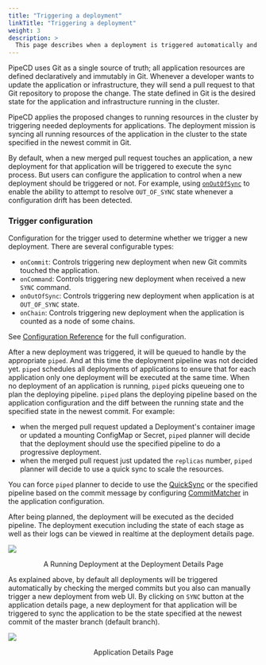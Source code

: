 ```yaml
---
title: "Triggering a deployment"
linkTitle: "Triggering a deployment"
weight: 3
description: >
  This page describes when a deployment is triggered automatically and how to manually trigger a deployment.
---
```


PipeCD uses Git as a single source of truth; all application resources are defined declaratively and immutably in Git. Whenever a developer wants to update the application or infrastructure, they will send a pull request to that Git repository to propose the change. The state defined in Git is the desired state for the application and infrastructure running in the cluster. 

PipeCD applies the proposed changes to running resources in the cluster by triggering needed deployments for applications. The deployment mission is syncing all running resources of the application in the cluster to the state specified in the newest commit in Git.

By default, when a new merged pull request touches an application, a new deployment for that application will be triggered to execute the sync process. But users can configure the application to control when a new deployment should be triggered or not. For example, using [`onOutOfSync`](#trigger-configuration) to enable the ability to attempt to resolve `OUT_OF_SYNC` state whenever a configuration drift has been detected. 

### Trigger configuration

Configuration for the trigger used to determine whether we trigger a new deployment. There are several configurable types:
- `onCommit`: Controls triggering new deployment when new Git commits touched the application.
- `onCommand`: Controls triggering new deployment when received a new `SYNC` command.
- `onOutOfSync`: Controls triggering new deployment when application is at `OUT_OF_SYNC` state.
- `onChain`: Controls triggering new deployment when the application is counted as a node of some chains.

See [Configuration Reference](/docs/user-guide/configuration-reference/#deploymenttrigger) for the full configuration.

After a new deployment was triggered, it will be queued to handle by the appropriate `piped`. And at this time the deployment pipeline was not decided yet.
`piped` schedules all deployments of applications to ensure that for each application only one deployment will be executed at the same time.
When no deployment of an application is running, `piped` picks queueing one to plan the deploying pipeline.
`piped` plans the deploying pipeline based on the application configuration and the diff between the running state and the specified state in the newest commit.
For example:

- when the merged pull request updated a Deployment's container image or updated a mounting ConfigMap or Secret, `piped` planner will decide that the deployment should use the specified pipeline to do a progressive deployment.
- when the merged pull request just updated the `replicas` number, `piped` planner will decide to use a quick sync to scale the resources.

You can force `piped` planner to decide to use the [QuickSync](/docs/concepts/#quick-sync) or the specified pipeline based on the commit message by configuring [CommitMatcher](/docs/user-guide/configuration-reference/#commitmatcher) in the application configuration.

After being planned, the deployment will be executed as the decided pipeline. The deployment execution including the state of each stage as well as their logs can be viewed in realtime at the deployment details page.

![](/images/deployment-details.png)
<p style="text-align: center;">
A Running Deployment at the Deployment Details Page
</p>

As explained above, by default all deployments will be triggered automatically by checking the merged commits but you also can manually trigger a new deployment from web UI.
By clicking on `SYNC` button at the application details page, a new deployment for that application will be triggered to sync the application to be the state specified at the newest commit of the master branch (default branch).

![](/images/application-details.png)
<p style="text-align: center;">
Application Details Page
</p>

